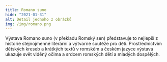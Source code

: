 ```yaml
---
title: Romano suno
hide: "2021-01-31"
alt: Detail jednoho z obrázků
img: /img/romano.png
---
```


Výstava Romano suno (v překladu Romský sen) představuje to nejlepší z historie
stejnojmenné literární a výtvarné soutěže pro děti. Prostřednictvím dětských
kreseb a krátkých textů v romském a českém jazyce výstava ukazuje svět viděný
očima a srdcem romských dětí a mladých dospělých.
